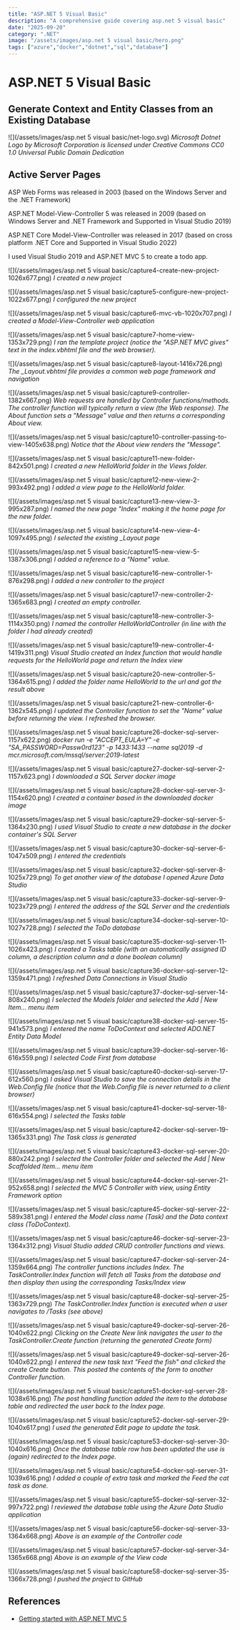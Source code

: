 ```yaml
---
title: "ASP.NET 5 Visual Basic"
description: "A comprehensive guide covering asp.net 5 visual basic"
date: "2025-09-20"
category: ".NET"
image: "/assets/images/asp.net 5 visual basic/hero.png"
tags: ["azure","docker","dotnet","sql","database"]
---
```


# ASP.NET 5 Visual Basic

## Generate Context and Entity Classes from an Existing Database

![](/assets/images/asp.net 5 visual basic/net-logo.svg)
*Microsoft Dotnet Logo by Microsoft Corporation is licensed under Creative Commons CC0 1.0 Universal Public Domain Dedication*


## Active Server Pages

ASP Web Forms was released in 2003 (based on the Windows Server and the .NET Framework)

ASP.NET Model-View-Controller 5 was released in 2009 (based on Windows Server and .NET Framework and Supported in Visual Studio 2019)

ASP.NET Core Model-View-Controller was released in 2017 (based on cross platform .NET Core and Supported in Visual Studio 2022)

I used Visual Studio 2019 and ASP.NET MVC 5 to create a todo app.

![](/assets/images/asp.net 5 visual basic/capture4-create-new-project-1026x677.png)
*I created a new project*

![](/assets/images/asp.net 5 visual basic/capture5-configure-new-project-1022x677.png)
*I configured the new project*

![](/assets/images/asp.net 5 visual basic/capture6-mvc-vb-1020x707.png)
*I created a Model-View-Controller web application*

![](/assets/images/asp.net 5 visual basic/capture7-home-view-1353x729.png)
*I ran the template project (notice the "ASP.NET MVC gives" text in the index.vbhtml file and the web browser).*

![](/assets/images/asp.net 5 visual basic/capture8-layout-1416x726.png)
*The _Layout.vbhtml file provides a common web page framework and navigation*

![](/assets/images/asp.net 5 visual basic/capture9-controller-1382x667.png)
*Web requests are handled by Controller functions/methods. The controller function will typically return a view (the Web response). The About function sets a "Message" value and then returns a corresponding About view.*

![](/assets/images/asp.net 5 visual basic/capture10-controller-passing-to-view-1405x638.png)
*Notice that the About view renders the "Message".*

![](/assets/images/asp.net 5 visual basic/capture11-new-folder-842x501.png)
*I created a new HelloWorld folder in the Views folder.*

![](/assets/images/asp.net 5 visual basic/capture12-new-view-2-993x492.png)
*I added a view page to the HelloWorld folder.*

![](/assets/images/asp.net 5 visual basic/capture13-new-view-3-995x287.png)
*I named the new page "Index" making it the home page for the new folder.*

![](/assets/images/asp.net 5 visual basic/capture14-new-view-4-1097x495.png)
*I selected the existing _Layout page*

![](/assets/images/asp.net 5 visual basic/capture15-new-view-5-1387x306.png)
*I added a reference to a "Name" value.*

![](/assets/images/asp.net 5 visual basic/capture16-new-controller-1-876x298.png)
*I added a new controller to the project*

![](/assets/images/asp.net 5 visual basic/capture17-new-controller-2-1365x683.png)
*I created an empty controller.*

![](/assets/images/asp.net 5 visual basic/capture18-new-controller-3-1114x350.png)
*I named the controller HelloWorldController (in line with the folder I had already created)*

![](/assets/images/asp.net 5 visual basic/capture19-new-controller-4-1419x311.png)
*Visual Studio created an Index function that would handle requests for the HelloWorld page and return the Index view*

![](/assets/images/asp.net 5 visual basic/capture20-new-controller-5-1364x615.png)
*I added the folder name HelloWorld to the url and got the result above*

![](/assets/images/asp.net 5 visual basic/capture21-new-controller-6-1362x545.png)
*I updated the Controller function to set the "Name" value before returning the view. I refreshed the browser.*

![](/assets/images/asp.net 5 visual basic/capture26-docker-sql-server-1157x622.png)
*docker run -e "ACCEPT_EULA=Y" -e "SA_PASSWORD=Passw0rd123" -p 1433:1433 --name sql2019 -d mcr.microsoft.com/mssql/server:2019-latest*

![](/assets/images/asp.net 5 visual basic/capture27-docker-sql-server-2-1157x623.png)
*I downloaded a SQL Server docker image*

![](/assets/images/asp.net 5 visual basic/capture28-docker-sql-server-3-1154x620.png)
*I created a container based in the downloaded docker image*

![](/assets/images/asp.net 5 visual basic/capture29-docker-sql-server-5-1364x230.png)
*I used Visual Studio to create a new database in the docker container's SQL Server*

![](/assets/images/asp.net 5 visual basic/capture30-docker-sql-server-6-1047x509.png)
*I entered the credentials*

![](/assets/images/asp.net 5 visual basic/capture32-docker-sql-server-8-1025x729.png)
*To get another view of the database I opened Azure Data Studio*

![](/assets/images/asp.net 5 visual basic/capture33-docker-sql-server-9-1023x729.png)
*I entered the address of the SQL Server and the credentials*

![](/assets/images/asp.net 5 visual basic/capture34-docker-sql-server-10-1027x728.png)
*I selected the ToDo database*

![](/assets/images/asp.net 5 visual basic/capture35-docker-sql-server-11-1026x423.png)
*I created a Tasks table (with an automatically assigned ID column, a description column and a done boolean column)*

![](/assets/images/asp.net 5 visual basic/capture36-docker-sql-server-12-1359x471.png)
*I refreshed Data Connections in Visual Studio*

![](/assets/images/asp.net 5 visual basic/capture37-docker-sql-server-14-808x240.png)
*I selected the Models folder and selected the Add | New Item... menu item*

![](/assets/images/asp.net 5 visual basic/capture38-docker-sql-server-15-941x573.png)
*I entered the name ToDoContext and selected ADO.NET Entity Data Model*

![](/assets/images/asp.net 5 visual basic/capture39-docker-sql-server-16-616x559.png)
*I selected Code First from database*

![](/assets/images/asp.net 5 visual basic/capture40-docker-sql-server-17-612x560.png)
*I asked Visual Studio to save the connection details in the Web.Config file (notice that the Web.Config file is never returned to a client browser)*

![](/assets/images/asp.net 5 visual basic/capture41-docker-sql-server-18-616x554.png)
*I selected the Tasks table*

![](/assets/images/asp.net 5 visual basic/capture42-docker-sql-server-19-1365x331.png)
*The Task class is generated*

![](/assets/images/asp.net 5 visual basic/capture43-docker-sql-server-20-880x242.png)
*I selected the Controller folder and selected the Add | New Scaffolded Item... menu item*

![](/assets/images/asp.net 5 visual basic/capture44-docker-sql-server-21-952x658.png)
*I selected the MVC 5 Controller with view, using Entity Framework option*

![](/assets/images/asp.net 5 visual basic/capture45-docker-sql-server-22-589x381.png)
*I entered the Model class name (Task) and the Data context class (ToDoContext).*

![](/assets/images/asp.net 5 visual basic/capture46-docker-sql-server-23-1364x312.png)
*Visual Studio added CRUD controller functions and views.*

![](/assets/images/asp.net 5 visual basic/capture47-docker-sql-server-24-1359x664.png)
*The controller functions includes Index. The TaskController.Index function will fetch all Tasks from the database and then display then using the corresponding Tasks/Index view*

![](/assets/images/asp.net 5 visual basic/capture48-docker-sql-server-25-1363x729.png)
*The TaskController.Index function is executed when a user navigates to /Tasks (see above)*

![](/assets/images/asp.net 5 visual basic/capture49-docker-sql-server-26-1040x622.png)
*Clicking on the Create New link navigates the user to the TaskController.Create function (returning the generated Create form)*

![](/assets/images/asp.net 5 visual basic/capture49-docker-sql-server-26-1040x622.png)
*I entered the new task text "Feed the fish" and clicked the create Create button. This posted the contents of the form to another Controller function.*

![](/assets/images/asp.net 5 visual basic/capture51-docker-sql-server-28-1038x616.png)
*The post handling function added the item to the database table and redirected the user back to the Index page.*

![](/assets/images/asp.net 5 visual basic/capture52-docker-sql-server-29-1040x617.png)
*I used the generated Edit page to update the task.*

![](/assets/images/asp.net 5 visual basic/capture53-docker-sql-server-30-1040x616.png)
*Once the database table row has been updated the use is (again) redirected to the Index page.*

![](/assets/images/asp.net 5 visual basic/capture54-docker-sql-server-31-1039x616.png)
*I added a couple of extra task and marked the Feed the cat task as done.*

![](/assets/images/asp.net 5 visual basic/capture55-docker-sql-server-32-997x722.png)
*I reviewed the database table using the Azure Data Studio application*

![](/assets/images/asp.net 5 visual basic/capture56-docker-sql-server-33-1364x668.png)
*Above is an example of the Controller code*

![](/assets/images/asp.net 5 visual basic/capture57-docker-sql-server-34-1365x668.png)
*Above is an example of the View code*

![](/assets/images/asp.net 5 visual basic/capture58-docker-sql-server-35-1366x728.png)
*I pushed the project to GitHub*
## References

- [Getting started with ASP.NET MVC 5](https://learn.microsoft.com/en-us/aspnet/mvc/overview/getting-started/introduction/getting-started)

